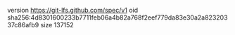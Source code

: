 version https://git-lfs.github.com/spec/v1
oid sha256:4d8301600233b7711feb06a4b82a768f2eef779da83e30a2a82320337c86afb9
size 137152
